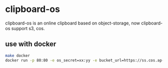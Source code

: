 # clipboard-os 

clipboard-os is an online clipboard based on object-storage, now clipboard-os support s3, cos.


## use with docker

```bash
make docker
docker run -p 80:80 -e os_secret=xx:yy -e bucket_url=https://ss.cos.ap-shanghai.myqcloud.com  clipboard
```
